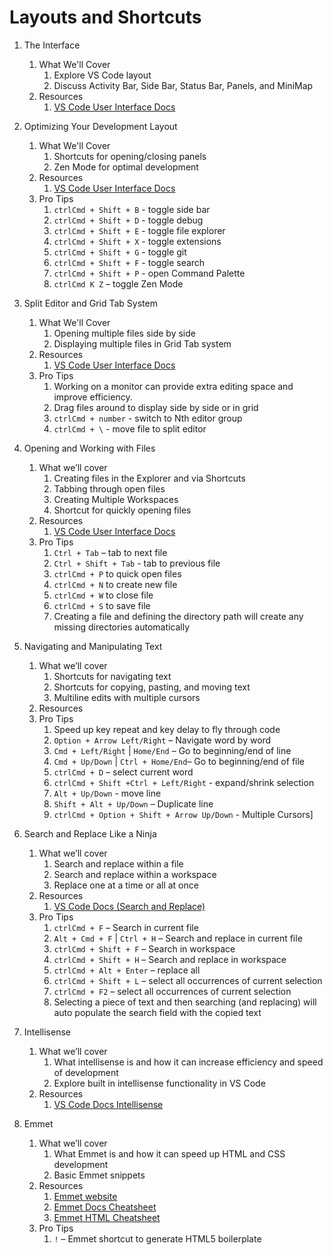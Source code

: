 # Layouts and Shortcuts

1. The Interface
    1. What We'll Cover
        1. Explore VS Code layout
        2. Discuss Activity Bar, Side Bar, Status Bar, Panels, and MiniMap
    2. Resources
        1. [VS Code User Interface Docs](https://code.visualstudio.com/docs/getstarted/userinterface)

2. Optimizing Your Development Layout
    1. What We'll Cover
        1. Shortcuts for opening/closing panels
        2. Zen Mode for optimal development
    2. Resources
        1. [VS Code User Interface Docs](https://code.visualstudio.com/docs/getstarted/userinterface)
    3. Pro Tips
        1. `ctrlCmd + Shift + B` - toggle side bar
        2. `ctrlCmd + Shift + D` - toggle debug
        3. `ctrlCmd + Shift + E` - toggle file explorer
        4. `ctrlCmd + Shift + X` - toggle extensions
        5. `ctrlCmd + Shift + G` - toggle git
        6. `ctrlCmd + Shift + F` - toggle search
        7. `ctrlCmd + Shift + P` - open Command Palette
        8. `ctrlCmd K Z` – toggle Zen Mode
3. Split Editor and Grid Tab System
    1. What We'll Cover
        1. Opening multiple files side by side
        2. Displaying multiple files in Grid Tab system
    2. Resources
        1. [VS Code User Interface Docs](https://code.visualstudio.com/docs/getstarted/userinterface)
    3. Pro Tips
        1. Working on a monitor can provide extra editing space and improve efficiency.
        2. Drag files around to display side by side or in grid
        3. `ctrlCmd + number` - switch to Nth editor group
        4. `ctrlCmd + \` - move file to split editor
4. Opening and Working with Files
    1. What we’ll cover
        1. Creating files in the Explorer and via Shortcuts
        2. Tabbing through open files
        3. Creating Multiple Workspaces
        4. Shortcut for quickly opening files
    2. Resources
        1. [VS Code User Interface Docs](https://code.visualstudio.com/docs/getstarted/userinterface)
    3. Pro Tips
        1. `Ctrl + Tab` – tab to next file
        2. `Ctrl + Shift + Tab` - tab to previous file
        3. `ctrlCmd + P` to quick open files
        4. `ctrlCmd + N` to create new file
        5. `ctrlCmd + W` to close file
        5. `ctrlCmd + S` to save file
        6. Creating a file and defining the directory path will create any missing directories automatically
5. Navigating and Manipulating Text
    1. What we’ll cover
        1. Shortcuts for navigating text
        2. Shortcuts for copying, pasting, and moving text
        3. Multiline edits with multiple cursors
    2. Resources
    3. Pro Tips
        1. Speed up key repeat and key delay to fly through code
        2. `Option + Arrow Left/Right` – Navigate word by word
        3. `Cmd + Left/Right` | `Home/End` – Go to beginning/end of line
        4. `Cmd + Up/Down` | `Ctrl + Home/End`– Go to beginning/end of file
        5. `ctrlCmd + D` – select current word
        6. `ctrlCmd + Shift +Ctrl + Left/Right`  - expand/shrink selection
        7. `Alt + Up/Down`  - move line
        8. `Shift + Alt + Up/Down` – Duplicate line
        9. `ctrlCmd + Option + Shift + Arrow Up/Down`  - Multiple Cursors]
6. Search and Replace Like a Ninja
    1. What we’ll cover
        1. Search and replace within a file
        2. Search and replace within a workspace
        3. Replace one at a time or all at once
    2. Resources
        1. [VS Code Docs (Search and Replace)](https://code.visualstudio.com/docs/editor/codebasics)
    3. Pro Tips
        1. `ctrlCmd + F` – Search in current file
        2. `Alt + Cmd + F` | `Ctrl + H` – Search and replace in current file
        3. `ctrlCmd + Shift + F` – Search in workspace
        4. `ctrlCmd + Shift + H` – Search and replace in workspace
        5. `ctrlCmd + Alt + Enter` – replace all
        6. `ctrlCmd + Shift + L` – select all occurrences of current selection
        7. `ctrlCmd + F2` – select all occurrences of current selection
        8. Selecting a piece of text and then searching (and replacing) will auto populate the search field with the copied text
7. Intellisense
    1. What we’ll cover
        1. What intellisense is and how it can increase efficiency and speed of development
        2. Explore built in intellisense functionality in VS Code
    2. Resources
        1. [VS Code Docs Intellisense](https://code.visualstudio.com/docs/editor/intellisense)
8. Emmet
    1. What we’ll cover
        1. What Emmet is and how it can speed up HTML and CSS development
        2. Basic Emmet snippets
    2. Resources
        1. [Emmet website](https://emmet.io/)
        2. [Emmet Docs Cheatsheet](https://docs.emmet.io/cheat-sheet/)
        3. [Emmet HTML Cheatsheet](https://github.com/jamesqquick/emmet-html-snippets-cheatsheet)
    3. Pro Tips
        1. `!` – Emmet shortcut to generate HTML5 boilerplate
